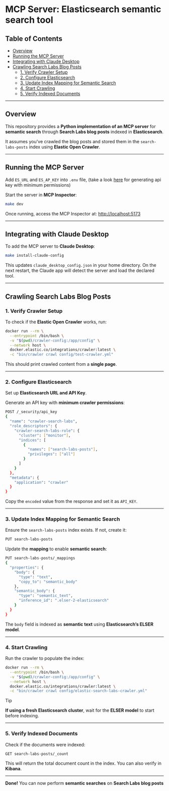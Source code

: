 # MCP Server: Elasticsearch semantic search tool

## Table of Contents
- [Overview](#overview)
- [Running the MCP Server](#running-the-mcp-server)
- [Integrating with Claude Desktop](#integrating-with-claude-desktop)
- [Crawling Search Labs Blog Posts](#crawling-search-labs-blog-posts)
  - [1. Verify Crawler Setup](#1-verify-crawler-setup)
  - [2. Configure Elasticsearch](#2-configure-elasticsearch)
  - [3. Update Index Mapping for Semantic Search](#3-update-index-mapping-for-semantic-search)
  - [4. Start Crawling](#4-start-crawling)
  - [5. Verify Indexed Documents](#5-verify-indexed-documents)

---

## Overview
This repository provides a **Python implementation of an MCP server** for **semantic search** through **Search Labs blog posts** indexed in **Elasticsearch**.

It assumes you've crawled the blog posts and stored them in the `search-labs-posts` index using **Elastic Open Crawler**.

---

## Running the MCP Server

Add `ES_URL` and `ES_AP_KEY` into `.env` file, (take a look [here](#2-configure-elasticsearch) for generating api key with minimum permissions)

Start the server in **MCP Inspector**:

```sh
make dev
```

Once running, access the MCP Inspector at: [http://localhost:5173](http://localhost:5173)

---

## Integrating with Claude Desktop

To add the MCP server to **Claude Desktop**:

```sh
make install-claude-config
```

This updates `claude_desktop_config.json` in your home directory. On the next restart, the Claude app will detect the server and load the declared tool.

---

## Crawling Search Labs Blog Posts

### 1. Verify Crawler Setup
To check if the **Elastic Open Crawler** works, run:

```sh
docker run --rm \
  --entrypoint /bin/bash \
  -v "$(pwd)/crawler-config:/app/config" \
  --network host \
  docker.elastic.co/integrations/crawler:latest \
  -c "bin/crawler crawl config/test-crawler.yml"
```

This should print crawled content from a **single page**.

---

### 2. Configure Elasticsearch
Set up **Elasticsearch URL and API Key**.

Generate an API key with **minimum crawler permissions**:

```sh
POST /_security/api_key
{
  "name": "crawler-search-labs",
  "role_descriptors": {
    "crawler-search-labs-role": {
      "cluster": ["monitor"],
      "indices": [
        {
          "names": ["search-labs-posts"],
          "privileges": ["all"]
        }
      ]
    }
  },
  "metadata": {
    "application": "crawler"
  }
}
```

Copy the `encoded` value from the response and set it as `API_KEY`.

---

### 3. Update Index Mapping for Semantic Search

Ensure the `search-labs-posts` index exists. If not, create it:

```sh
PUT search-labs-posts
```

Update the **mapping** to enable **semantic search**:

```sh
PUT search-labs-posts/_mappings
{
  "properties": {
    "body": {
      "type": "text",
      "copy_to": "semantic_body"
    },
    "semantic_body": {
      "type": "semantic_text",
      "inference_id": ".elser-2-elasticsearch"
    }
  }
}
```

The `body` field is indexed as **semantic text** using **Elasticsearch’s ELSER model**.

---

### 4. Start Crawling

Run the crawler to populate the index:

```sh
docker run --rm \
  --entrypoint /bin/bash \
  -v "$(pwd)/crawler-config:/app/config" \
  --network host \
  docker.elastic.co/integrations/crawler:latest \
  -c "bin/crawler crawl config/elastic-search-labs-crawler.yml"
```
> [!TIP]
> **If using a fresh Elasticsearch cluster**, wait for the **ELSER model** to start before indexing.

---

### 5. Verify Indexed Documents
Check if the documents were indexed:

```sh
GET search-labs-posts/_count
```

This will return the total document count in the index. You can also verify in **Kibana**.

---

 **Done!** You can now perform **semantic searches** on **Search Labs blog posts**
